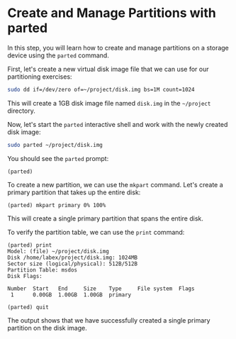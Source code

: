 # Create and Manage Partitions with parted

In this step, you will learn how to create and manage partitions on a storage device using the `parted` command.

First, let's create a new virtual disk image file that we can use for our partitioning exercises:

```bash
sudo dd if=/dev/zero of=~/project/disk.img bs=1M count=1024
```

This will create a 1GB disk image file named `disk.img` in the `~/project` directory.

Now, let's start the `parted` interactive shell and work with the newly created disk image:

```bash
sudo parted ~/project/disk.img
```

You should see the `parted` prompt:

```
(parted)
```

To create a new partition, we can use the `mkpart` command. Let's create a primary partition that takes up the entire disk:

```
(parted) mkpart primary 0% 100%
```

This will create a single primary partition that spans the entire disk.

To verify the partition table, we can use the `print` command:

```
(parted) print
Model: (file) ~/project/disk.img
Disk /home/labex/project/disk.img: 1024MB
Sector size (logical/physical): 512B/512B
Partition Table: msdos
Disk Flags:

Number  Start   End     Size    Type     File system  Flags
 1      0.00GB  1.00GB  1.00GB  primary

(parted) quit
```

The output shows that we have successfully created a single primary partition on the disk image.
